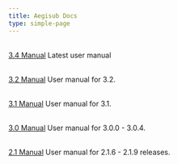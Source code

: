```yaml
---
title: Aegisub Docs
type: simple-page
---
```


<p>
<br />
<a href="latest" class="btn btn-primary" role="button">3.4 Manual</a> Latest user manual
</p>
<p>
<br />
<a href="3.2" class="btn btn-outline-secondary" role="button">3.2 Manual</a> User manual for 3.2.
</p>
<p>
<br />
<a href="3.1" class="btn btn-outline-secondary" role="button">3.1 Manual</a> User manual for 3.1.
</p>
<p>
<br />
<a href="3.0" class="btn btn-outline-secondary" role="button">3.0 Manual</a> User manual for 3.0.0 - 3.0.4.
</p>
<p>
<br />
<a href="manual" class="btn btn-outline-secondary" role="button">2.1 Manual</a> User manual for 2.1.6 - 2.1.9 releases.
</p>

<br />
